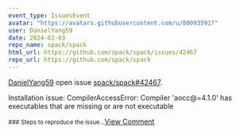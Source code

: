 ```yaml
---
event_type: IssuesEvent
avatar: "https://avatars.githubusercontent.com/u/80093591?"
user: DanielYang59
date: 2024-02-03
repo_name: spack/spack
html_url: https://github.com/spack/spack/issues/42467
repo_url: https://github.com/spack/spack
---
```


<a href='https://github.com/DanielYang59' target='_blank'>DanielYang59</a> open issue <a href='https://github.com/spack/spack/issues/42467' target='_blank'>spack/spack#42467</a>.

<p>Installation issue: CompilerAccessError: Compiler 'aocc@=4.1.0' has executables that are missing or are not executable</p><small>### Steps to reproduce the issue...</small><a href='https://github.com/spack/spack/issues/42467' target='_blank'>View Comment</a>